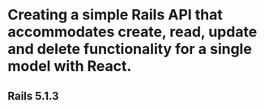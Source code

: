 # Creating a simple Rails API that accommodates create, read, update and delete functionality for a single model with React.
## Rails 5.1.3
